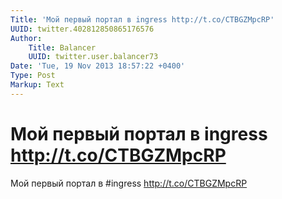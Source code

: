 ```yaml
---
Title: 'Мой первый портал в ingress http://t.co/CTBGZMpcRP'
UUID: twitter.402812850865176576
Author:
    Title: Balancer
    UUID: twitter.user.balancer73
Date: 'Tue, 19 Nov 2013 18:57:22 +0400'
Type: Post
Markup: Text
---
```


# Мой первый портал в ingress http://t.co/CTBGZMpcRP

Мой первый портал в #ingress http://t.co/CTBGZMpcRP